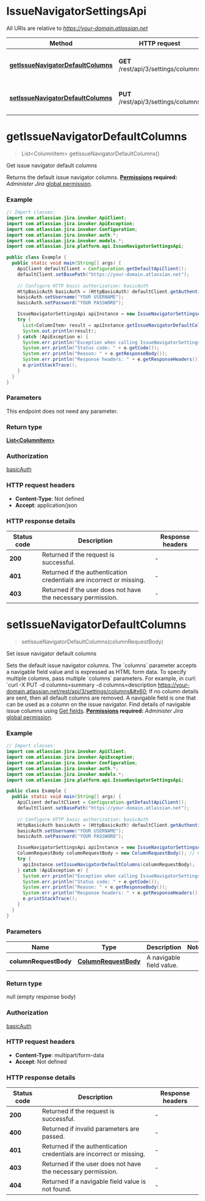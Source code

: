 # IssueNavigatorSettingsApi

All URIs are relative to *https://your-domain.atlassian.net*

| Method | HTTP request | Description |
|------------- | ------------- | -------------|
| [**getIssueNavigatorDefaultColumns**](IssueNavigatorSettingsApi.md#getIssueNavigatorDefaultColumns) | **GET** /rest/api/3/settings/columns | Get issue navigator default columns |
| [**setIssueNavigatorDefaultColumns**](IssueNavigatorSettingsApi.md#setIssueNavigatorDefaultColumns) | **PUT** /rest/api/3/settings/columns | Set issue navigator default columns |


<a id="getIssueNavigatorDefaultColumns"></a>
# **getIssueNavigatorDefaultColumns**
> List&lt;ColumnItem&gt; getIssueNavigatorDefaultColumns()

Get issue navigator default columns

Returns the default issue navigator columns.  **[Permissions](#permissions) required:** *Administer Jira* [global permission](https://confluence.atlassian.com/x/x4dKLg).

### Example
```java
// Import classes:
import com.atlassian.jira.invoker.ApiClient;
import com.atlassian.jira.invoker.ApiException;
import com.atlassian.jira.invoker.Configuration;
import com.atlassian.jira.invoker.auth.*;
import com.atlassian.jira.invoker.models.*;
import com.atlassian.jira.platform.api.IssueNavigatorSettingsApi;

public class Example {
  public static void main(String[] args) {
    ApiClient defaultClient = Configuration.getDefaultApiClient();
    defaultClient.setBasePath("https://your-domain.atlassian.net");
    
    // Configure HTTP basic authorization: basicAuth
    HttpBasicAuth basicAuth = (HttpBasicAuth) defaultClient.getAuthentication("basicAuth");
    basicAuth.setUsername("YOUR USERNAME");
    basicAuth.setPassword("YOUR PASSWORD");

    IssueNavigatorSettingsApi apiInstance = new IssueNavigatorSettingsApi(defaultClient);
    try {
      List<ColumnItem> result = apiInstance.getIssueNavigatorDefaultColumns();
      System.out.println(result);
    } catch (ApiException e) {
      System.err.println("Exception when calling IssueNavigatorSettingsApi#getIssueNavigatorDefaultColumns");
      System.err.println("Status code: " + e.getCode());
      System.err.println("Reason: " + e.getResponseBody());
      System.err.println("Response headers: " + e.getResponseHeaders());
      e.printStackTrace();
    }
  }
}
```

### Parameters
This endpoint does not need any parameter.

### Return type

[**List&lt;ColumnItem&gt;**](ColumnItem.md)

### Authorization

[basicAuth](../README.md#basicAuth)

### HTTP request headers

 - **Content-Type**: Not defined
 - **Accept**: application/json

### HTTP response details
| Status code | Description | Response headers |
|-------------|-------------|------------------|
| **200** | Returned if the request is successful. |  -  |
| **401** | Returned if the authentication credentials are incorrect or missing. |  -  |
| **403** | Returned if the user does not have the necessary permission. |  -  |

<a id="setIssueNavigatorDefaultColumns"></a>
# **setIssueNavigatorDefaultColumns**
> setIssueNavigatorDefaultColumns(columnRequestBody)

Set issue navigator default columns

Sets the default issue navigator columns.  The &#x60;columns&#x60; parameter accepts a navigable field value and is expressed as HTML form data. To specify multiple columns, pass multiple &#x60;columns&#x60; parameters. For example, in curl:  &#x60;curl -X PUT -d columns&#x3D;summary -d columns&#x3D;description https://your-domain.atlassian.net/rest/api/3/settings/columns&#x60;  If no column details are sent, then all default columns are removed.  A navigable field is one that can be used as a column on the issue navigator. Find details of navigable issue columns using [Get fields](#api-rest-api-3-field-get).  **[Permissions](#permissions) required:** *Administer Jira* [global permission](https://confluence.atlassian.com/x/x4dKLg).

### Example
```java
// Import classes:
import com.atlassian.jira.invoker.ApiClient;
import com.atlassian.jira.invoker.ApiException;
import com.atlassian.jira.invoker.Configuration;
import com.atlassian.jira.invoker.auth.*;
import com.atlassian.jira.invoker.models.*;
import com.atlassian.jira.platform.api.IssueNavigatorSettingsApi;

public class Example {
  public static void main(String[] args) {
    ApiClient defaultClient = Configuration.getDefaultApiClient();
    defaultClient.setBasePath("https://your-domain.atlassian.net");
    
    // Configure HTTP basic authorization: basicAuth
    HttpBasicAuth basicAuth = (HttpBasicAuth) defaultClient.getAuthentication("basicAuth");
    basicAuth.setUsername("YOUR USERNAME");
    basicAuth.setPassword("YOUR PASSWORD");

    IssueNavigatorSettingsApi apiInstance = new IssueNavigatorSettingsApi(defaultClient);
    ColumnRequestBody columnRequestBody = new ColumnRequestBody(); // ColumnRequestBody | A navigable field value.
    try {
      apiInstance.setIssueNavigatorDefaultColumns(columnRequestBody);
    } catch (ApiException e) {
      System.err.println("Exception when calling IssueNavigatorSettingsApi#setIssueNavigatorDefaultColumns");
      System.err.println("Status code: " + e.getCode());
      System.err.println("Reason: " + e.getResponseBody());
      System.err.println("Response headers: " + e.getResponseHeaders());
      e.printStackTrace();
    }
  }
}
```

### Parameters

| Name | Type | Description  | Notes |
|------------- | ------------- | ------------- | -------------|
| **columnRequestBody** | [**ColumnRequestBody**](ColumnRequestBody.md)| A navigable field value. | |

### Return type

null (empty response body)

### Authorization

[basicAuth](../README.md#basicAuth)

### HTTP request headers

 - **Content-Type**: multipart/form-data
 - **Accept**: Not defined

### HTTP response details
| Status code | Description | Response headers |
|-------------|-------------|------------------|
| **200** | Returned if the request is successful. |  -  |
| **400** | Returned if invalid parameters are passed. |  -  |
| **401** | Returned if the authentication credentials are incorrect or missing. |  -  |
| **403** | Returned if the user does not have the necessary permission. |  -  |
| **404** | Returned if a navigable field value is not found. |  -  |

